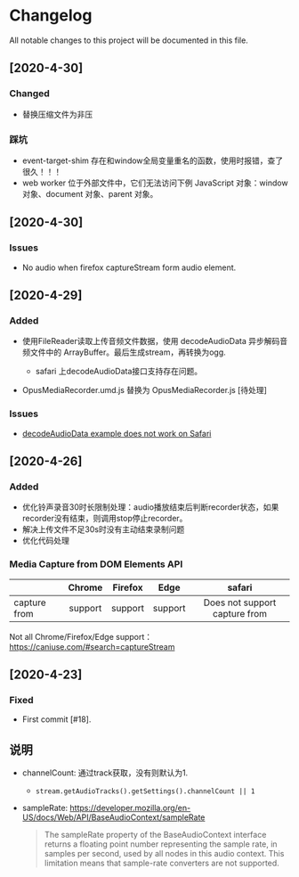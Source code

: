 # Changelog
All notable changes to this project will be documented in this file.

## [2020-4-30]
### Changed

- 替换压缩文件为非压

### 踩坑
- event-target-shim 存在和window全局变量重名的函数，使用时报错，查了很久！！！
-  web worker 位于外部文件中，它们无法访问下例 JavaScript 对象：window 对象、document 对象、parent 对象。


## [2020-4-30]
### Issues

- No audio when firefox captureStream form audio element.


## [2020-4-29]
### Added
- 使用FileReader读取上传音频文件数据，使用 decodeAudioData 异步解码音频文件中的 ArrayBuffer。最后生成stream，再转换为ogg.
    - safari 上decodeAudioData接口支持存在问题。

- OpusMediaRecorder.umd.js 替换为 OpusMediaRecorder.js [待处理]

### Issues
- [decodeAudioData example does not work on Safari](https://github.com/mdn/webaudio-examples/issues/5)


## [2020-4-26]
### Added
- 优化铃声录音30时长限制处理：audio播放结束后判断recorder状态，如果recorder没有结束，则调用stop停止recorder。
- 解决上传文件不足30s时没有主动结束录制问题
- 优化代码处理

### Media Capture from DOM Elements API

|                       | Chrome  | Firefox | Edge    | safari                                |
|-----------------------|:-------:|:-------:|:-------:|:-------------------------------------:|
| capture from <audio>  | support | support |  support| Does not support capture from <audio> | 

Not all Chrome/Firefox/Edge support： https://caniuse.com/#search=captureStream


## [2020-4-23]
### Fixed
- First commit [#18].

## 说明

- channelCount: 通过track获取，没有则默认为1.
    - `stream.getAudioTracks().getSettings().channelCount || 1`

- sampleRate: https://developer.mozilla.org/en-US/docs/Web/API/BaseAudioContext/sampleRate

    >The sampleRate property of the BaseAudioContext interface returns a floating point number representing the sample rate, 
    > in samples per second, used by all nodes in this audio context. 
    > This limitation means that sample-rate converters are not supported.